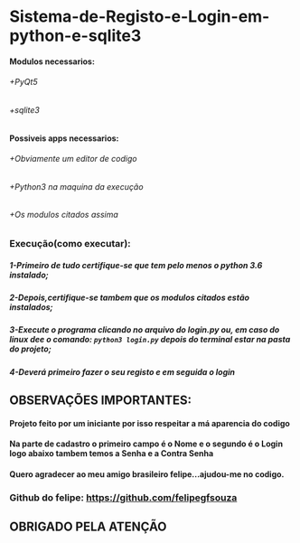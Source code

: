 # Sistema-de-Registo-e-Login-em-python-e-sqlite3

#### Modulos necessarios:
###### +PyQt5
###### +sqlite3

#### Possiveis apps necessarios:
###### +Obviamente um editor de codigo
###### +Python3 na maquina da execução
###### +Os modulos citados assima


### Execução(como executar):
##### 1-Primeiro de tudo certifique-se que  tem pelo menos o **python 3.6** instalado;
##### 2-Depois,certifique-se tambem que os modulos citados estão instalados;
##### 3-Execute o programa clicando no arquivo do **login.py** ou, em caso do linux dee o comando: ```python3 login.py``` depois do terminal estar na pasta do projeto;
##### 4-Deverá primeiro fazer o seu registo e em seguida o login


## OBSERVAÇÕES IMPORTANTES:
#### Projeto feito por um iniciante por isso respeitar a má aparencia do codigo
#### Na parte de cadastro o primeiro campo é o Nome e o segundo é o Login logo abaixo tambem temos a Senha e a Contra Senha
#### Quero agradecer ao meu amigo brasileiro felipe...ajudou-me no codigo.
### Github do felipe: https://github.com/felipegfsouza

## OBRIGADO PELA ATENÇÃO 

